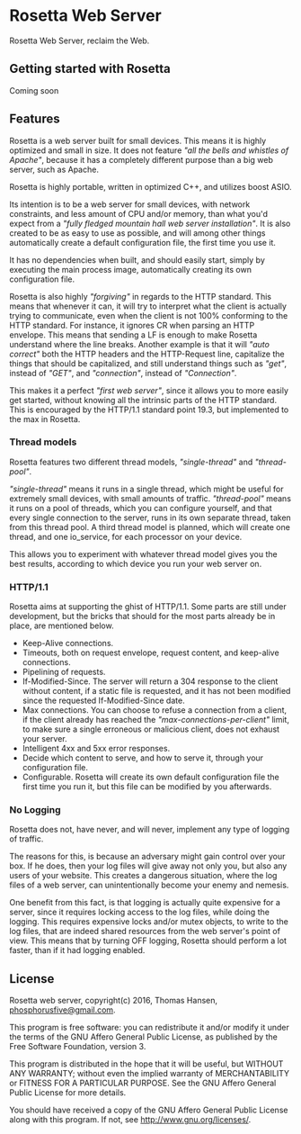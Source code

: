 Rosetta Web Server
==================

Rosetta Web Server, reclaim the Web.

## Getting started with Rosetta

Coming soon

## Features

Rosetta is a web server built for small devices. This means it is highly
optimized and small in size. It does not feature *"all the bells and whistles
of Apache"*, because it has a completely different purpose than a big web
server, such as Apache.

Rosetta is highly portable, written in optimized C++, and utilizes boost ASIO.

Its intention is to be a web server for small devices, with network constraints,
and less amount of CPU and/or memory, than what you'd expect from a *"fully fledged
mountain hall web server installation"*. It is also created to be as easy to
use as possible, and will among other things automatically create a default
configuration file, the first time you use it.

It has no dependencies when built, and should easily start, simply by executing
the main process image, automatically creating its own configuration file.

Rosetta is also highly *"forgiving"* in regards to the HTTP standard. This means
that whenever it can, it will try to interpret what the client is actually
trying to communicate, even when the client is not 100% conforming to the HTTP
standard. For instance, it ignores CR when parsing an HTTP envelope. This means that
sending a LF is enough to make Rosetta understand where the line breaks.
Another example is that it will *"auto correct"* both the HTTP headers and
the HTTP-Request line, capitalize the things that should be capitalized, and
still understand things such as *"get"*, instead of *"GET"*, and *"connection"*,
instead of *"Connection"*.

This makes it a perfect *"first web server"*, since it allows you to more
easily get started, without knowing all the intrinsic parts of the HTTP
standard. This is encouraged by the HTTP/1.1 standard point 19.3, but implemented
to the max in Rosetta.

### Thread models

Rosetta features two different thread models, *"single-thread"* and *"thread-pool"*.

*"single-thread"* means it runs in a single thread, which might be useful for
extremely small devices, with small amounts of traffic. *"thread-pool"* means
it runs on a pool of threads, which you can configure yourself, and that every
single connection to the server, runs in its own separate thread, taken from
this thread pool. A third thread model is planned, which will create one thread,
and one io_service, for each processor on your device.

This allows you to experiment with whatever thread model gives you the best results,
according to which device you run your web server on.

### HTTP/1.1

Rosetta aims at supporting the ghist of HTTP/1.1. Some parts are still under
development, but the bricks that should for the most parts already be in place,
are mentioned below.

* Keep-Alive connections.
* Timeouts, both on request envelope, request content, and keep-alive connections.
* Pipelining of requests.
* If-Modified-Since. The server will return a 304 response to the client without
  content, if a static file is requested, and it has not been modified since the
  requested If-Modified-Since date.
* Max connections. You can choose to refuse a connection from a client, if
  the client already has reached the *"max-connections-per-client"* limit, to
  make sure a single erroneous or malicious client, does not exhaust your server.
* Intelligent 4xx and 5xx error responses.
* Decide which content to serve, and how to serve it, through your configuration file.
* Configurable. Rosetta will create its own default configuration file the first time
  you run it, but this file can be modified by you afterwards.

### No Logging

Rosetta does not, have never, and will never, implement any type of logging
of traffic.

The reasons for this, is because an adversary might gain control over your
box. If he does, then your log files will give away not only you, but also
any users of your website. This creates a dangerous situation, where the
log files of a web server, can unintentionally become your enemy and nemesis.

One benefit from this fact, is that logging is actually quite expensive for
a server, since it requires locking access to the log files, while doing the
logging. This requires expensive locks and/or mutex objects, to write to
the log files, that are indeed shared resources from the web server's point
of view. This means that by turning OFF logging, Rosetta should perform
a lot faster, than if it had logging enabled.

## License

Rosetta web server, copyright(c) 2016, Thomas Hansen, phosphorusfive@gmail.com.

This program is free software: you can redistribute it and/or modify
it under the terms of the GNU Affero General Public License, as published by
the Free Software Foundation, version 3.

This program is distributed in the hope that it will be useful,
but WITHOUT ANY WARRANTY; without even the implied warranty of
MERCHANTABILITY or FITNESS FOR A PARTICULAR PURPOSE.  See the
GNU Affero General Public License for more details.

You should have received a copy of the GNU Affero General Public License
along with this program.  If not, see <http://www.gnu.org/licenses/>.

